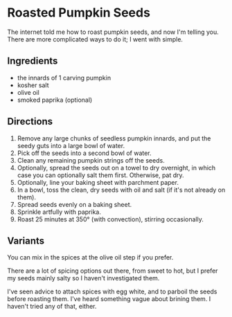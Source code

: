 [photographed]: ../indices/photographed.html

# Roasted Pumpkin Seeds

The internet told me how to roast pumpkin seeds, and now I'm telling you.  There are more complicated ways to do it; I went with simple.

## Ingredients

* the innards of 1 carving pumpkin
* kosher salt
* olive oil
* smoked paprika (optional)

## Directions

1. Remove any large chunks of seedless pumpkin innards, and put the seedy guts into a large bowl of water.
2. Pick off the seeds into a second bowl of water.
3. Clean any remaining pumpkin strings off the seeds.
4. Optionally, spread the seeds out on a towel to dry overnight, in which case you can optionally salt them first.  Otherwise, pat dry.
5. Optionally, line your baking sheet with parchment paper.
6. In a bowl, toss the clean, dry seeds with oil and salt (if it's not already on them).
7. Spread seeds evenly on a baking sheet.
8. Sprinkle artfully with paprika.
9. Roast 25 minutes at 350° (with convection), stirring occasionally.

## Variants

You can mix in the spices at the olive oil step if you prefer.

There are a lot of spicing options out there, from sweet to hot, but I prefer my seeds mainly salty so I haven't investigated them.

I've seen advice to attach spices with egg white, and to parboil the seeds before roasting them.  I've heard something vague about brining them.  I haven't tried any of that, either.
